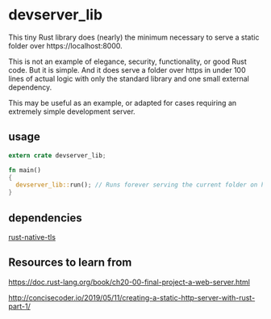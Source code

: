 # devserver_lib
This tiny Rust library does (nearly) the minimum necessary to serve a static folder over https://localhost:8000.

This is not an example of elegance, security, functionality, or good Rust code. But it is simple. And it does serve a folder over https in under 100 lines of actual logic with only the standard library and one small external dependency.

This may be useful as an example, or adapted for cases requiring an extremely simple development server.

## usage
```rust
extern crate devserver_lib;

fn main() 
{
  devserver_lib::run(); // Runs forever serving the current folder on https://localhost:8000
}
```

## dependencies
[rust-native-tls](https://github.com/sfackler/rust-native-tls)

## Resources to learn from
https://doc.rust-lang.org/book/ch20-00-final-project-a-web-server.html

http://concisecoder.io/2019/05/11/creating-a-static-http-server-with-rust-part-1/
